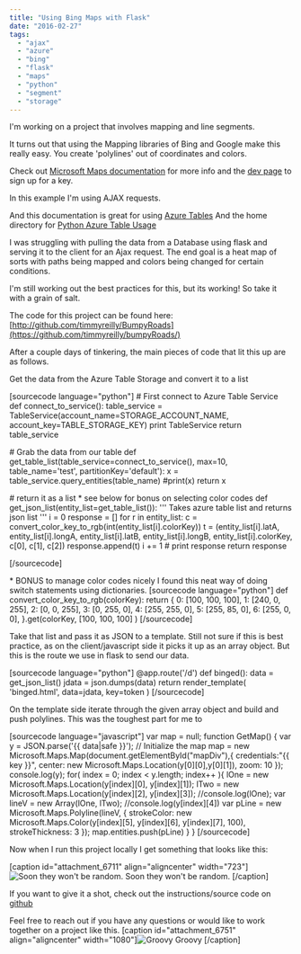 ```yaml
---
title: "Using Bing Maps with Flask"
date: "2016-02-27"
tags: 
  - "ajax"
  - "azure"
  - "bing"
  - "flask"
  - "maps"
  - "python"
  - "segment"
  - "storage"
---
```


I'm working on a project that involves mapping and line segments.

It turns out that using the Mapping libraries of Bing and Google make this really easy. You create 'polylines' out of coordinates and colors.

Check out [Microsoft Maps documentation](https://msdn.microsoft.com/en-us/library/dd877180.aspx) for more info and the [dev page](https://www.microsoft.com/maps/choose-your-bing-maps-API.aspx) to sign up for a key.

In this example I'm using AJAX requests.

And this documentation is great for using [Azure Tables](http://azure.github.io/azure-storage-python/ref/azure.storage.table.tableservice.html) And the home directory for [Python Azure Table Usage](https://azure.microsoft.com/en-us/documentation/articles/storage-python-how-to-use-table-storage/)

I was struggling with pulling the data from a Database using flask and serving it to the client for an Ajax request. The end goal is a heat map of sorts with paths being mapped and colors being changed for certain conditions.

I'm still working out the best practices for this, but its working! So take it with a grain of salt.

The code for this project can be found here: [http://github.com/timmyreilly/BumpyRoads](https://github.com/timmyreilly/bumpyRoads/)

After a couple days of tinkering, the main pieces of code that lit this up are as follows.

Get the data from the Azure Table Storage and convert it to a list

\[sourcecode language="python"\] # First connect to Azure Table Service def connect\_to\_service(): table\_service = TableService(account\_name=STORAGE\_ACCOUNT\_NAME, account\_key=TABLE\_STORAGE\_KEY) print TableService return table\_service

\# Grab the data from our table def get\_table\_list(table\_service=connect\_to\_service(), max=10, table\_name='test', partitionKey='default'): x = table\_service.query\_entities(table\_name) #print(x) return x

\# return it as a list \* see below for bonus on selecting color codes def get\_json\_list(entity\_list=get\_table\_list()): ''' Takes azure table list and returns json list ''' i = 0 response = \[\] for r in entity\_list: c = convert\_color\_key\_to\_rgb(int(entity\_list\[i\].colorKey)) t = (entity\_list\[i\].latA, entity\_list\[i\].longA, entity\_list\[i\].latB, entity\_list\[i\].longB, entity\_list\[i\].colorKey, c\[0\], c\[1\], c\[2\]) response.append(t) i += 1 # print response return response

\[/sourcecode\]

\* BONUS to manage color codes nicely I found this neat way of doing switch statements using dictionaries. \[sourcecode language="python"\] def convert\_color\_key\_to\_rgb(colorKey): return { 0: \[100, 100, 100\], 1: \[240, 0, 255\], 2: \[0, 0, 255\], 3: \[0, 255, 0\], 4: \[255, 255, 0\], 5: \[255, 85, 0\], 6: \[255, 0, 0\], }.get(colorKey, \[100, 100, 100\] ) \[/sourcecode\]

Take that list and pass it as JSON to a template. Still not sure if this is best practice, as on the client/javascript side it picks it up as an array object. But this is the route we use in flask to send our data.

\[sourcecode language="python"\] @app.route('/d') def binged(): data = get\_json\_list() jdata = json.dumps(data) return render\_template( 'binged.html', data=jdata, key=token ) \[/sourcecode\]

On the template side iterate through the given array object and build and push polylines. This was the toughest part for me to

\[sourcecode language="javascript"\] var map = null; function GetMap() { var y = JSON.parse('{{ data|safe }}'); // Initialize the map map = new Microsoft.Maps.Map(document.getElementById("mapDiv"),{ credentials:"{{ key }}", center: new Microsoft.Maps.Location(y\[0\]\[0\],y\[0\]\[1\]), zoom: 10 }); console.log(y); for( index = 0; index < y.length; index++ ){ lOne = new Microsoft.Maps.Location(y\[index\]\[0\], y\[index\]\[1\]); lTwo = new Microsoft.Maps.Location(y\[index\]\[2\], y\[index\]\[3\]); //console.log(lOne); var lineV = new Array(lOne, lTwo); //console.log(y\[index\]\[4\]) var pLine = new Microsoft.Maps.Polyline(lineV, { strokeColor: new Microsoft.Maps.Color(y\[index\]\[5\], y\[index\]\[6\], y\[index\]\[7\], 100), strokeThickness: 3 }); map.entities.push(pLine) } } \[/sourcecode\]

Now when I run this project locally I get something that looks like this:

\[caption id="attachment\_6711" align="aligncenter" width="723"\]![Soon they won't be random. ](images/segmentsonmap.png) Soon they won't be random. \[/caption\]

If you want to give it a shot, check out the instructions/source code on [github](https://github.com/timmyreilly/bumpyRoads/)

Feel free to reach out if you have any questions or would like to work together on a project like this. \[caption id="attachment\_6751" align="aligncenter" width="1080"\]![Groovy ](images/Snapchat-3202830476336172555.jpg) Groovy \[/caption\]

